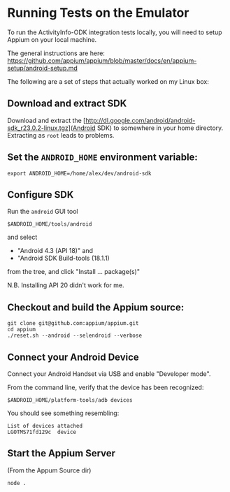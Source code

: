 
# Running Tests on the Emulator

To run the ActivityInfo-ODK integration tests locally, you will need to setup Appium on your local machine.

The general instructions are here:
https://github.com/appium/appium/blob/master/docs/en/appium-setup/android-setup.md

The following are a set of steps that actually worked on my Linux box:

## Download and extract SDK

Download and extract the [http://dl.google.com/android/android-sdk_r23.0.2-linux.tgz](Android SDK) to somewhere
in your home directory. Extracting as `root` leads to problems.

## Set the `ANDROID_HOME` environment variable:

    export ANDROID_HOME=/home/alex/dev/android-sdk


## Configure SDK

Run the `android` GUI tool

    $ANDROID_HOME/tools/android

and select

  * "Android 4.3 (API 18)" and
  * "Android SDK Build-tools (18.1.1)

from the tree, and click "Install ... package(s)"

N.B. Installing API 20 didn't work for me.

## Checkout and build the Appium source:


    git clone git@github.com:appium/appium.git
    cd appium
    ./reset.sh --android --selendroid --verbose

## Connect your Android Device

Connect your Android Handset via USB and enable "Developer mode".

From the command line, verify that the device has been recognized:

    $ANDROID_HOME/platform-tools/adb devices

You should see something resembling:

    List of devices attached
    LGOTMS71fd129c  device

## Start the Appium Server

(From the Appum Source dir)

    node .
